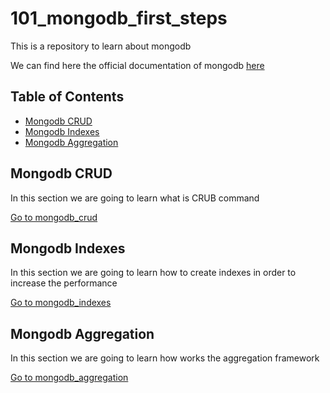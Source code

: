 # 101_mongodb_first_steps
This is a repository to learn about mongodb

We can find here the official documentation of mongodb [here](https://docs.mongodb.com/manual/introduction/)

## Table of Contents
* [Mongodb CRUD](#mongodb_crud)
* [Mongodb Indexes](#mongodb_indexes)
* [Mongodb Aggregation](#mongodb_aggregation)


## Mongodb CRUD
In this section we are going to learn what is CRUB command

[Go to mongodb_crud](/mongodb_crud)


## Mongodb Indexes
In this section we are going to learn how to create indexes in order to increase the performance

[Go to mongodb_indexes](/mongodb_indexes)


## Mongodb Aggregation
In this section we are going to learn how works the aggregation framework

[Go to mongodb_aggregation](/mongodb_aggregation)
